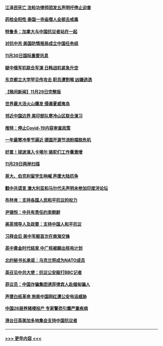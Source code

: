 #### [江泽民死亡 法轮功律师团发五声明吁停止迫害](../pages/prog202/a103587308.md?t=11302302) 
#### [药检全阳性 泰国一寺庙僧人全部去戒毒](../pages/prog202/a103587172.md?t=11302302) 
#### [特鲁多：加拿大与中国抗议者站在一起](../pages/prog202/a103587169.md?t=11302302) 
#### [对抗中共 美国防情报局成立中国任务组](../pages/prog202/a103587163.md?t=11302302) 
#### [11月30日国际重要讯息](../pages/prog202/a103587181.md?t=11302302) 
#### [疑中俄军机联合军演 日韩战机紧急升空](../pages/prog202/a103587061.md?t=11302302) 
#### [东京都立大学罕见传攻击 职员遭割喉 凶嫌逃逸](../pages/prog202/a103587011.md?t=11302302) 
#### [【晚间新闻】11月29日完整版](../pages/prog202/a103586902.md?t=11302302) 
#### [世界最大活火山爆发 侵袭夏威夷岛](../pages/prog202/a103586924.md?t=11302302) 
#### [邻近中国边界 美印部队寒冷山区联合演习](../pages/prog202/a103586897.md?t=11302302) 
#### [推特：停止Covid-19内容审查政策](../pages/prog202/a103586680.md?t=11302302) 
#### [一年最寒冷季节逼近 德国开源节流盼摆脱危机](../pages/prog202/a103586845.md?t=11302302) 
#### [好累！球迷涌入卡塔尔 骆驼们工作量激增](../pages/prog202/a103586752.md?t=11302302) 
#### [11月29日两岸扫描](../pages/prog202/a103586740.md?t=11302302) 
#### [哥大、伯克利留学生呐喊 声援大陆抗争](../pages/prog202/a103586742.md?t=11302302) 
#### [戳中共谎言 澳大利亚和马尔代夫声明未参加印度洋论坛](../pages/prog202/a103586609.md?t=11302302) 
#### [布林肯：支持各国人民和平抗议的权力](../pages/prog202/a103586558.md?t=11302302) 
#### [尹锡悦：中共有责任约束朝鲜](../pages/prog202/a103586465.md?t=11302302) 
#### [美英领导人及政要：支持中国人和平抗议](../pages/prog202/a103586469.md?t=11302302) 
#### [习拜会后 美中军舰首次在南海交锋](../pages/prog202/a103586399.md?t=11302302) 
#### [英中黄金时代结束 中广核被踢出核电计划](../pages/prog202/a103586304.md?t=11302302) 
#### [北约秘书长承诺：乌克兰将成为NATO成员](../pages/prog202/a103586377.md?t=11302302) 
#### [英召见中共大使：抗议公安殴打BBC记者](../pages/prog202/a103586300.md?t=11302302) 
#### [菲议员：中国诈骗集团诱菲律宾人赴缅甸骗人](../pages/prog202/a103586285.md?t=11302302) 
#### [声援白纸革命 旅美中国网红遭公安电话威胁](../pages/prog202/a103586277.md?t=11302302) 
#### [中国26层养猪楼投产 专家警恐引爆严重疾病](../pages/prog202/a103586194.md?t=11302302) 
#### [港台日英美加多地集会支持中国抗议者](../pages/prog202/a103586188.md?t=11302302) 

----
#### [ >>> 更早内容 <<< ](../indexes/prog202-earlier.md)
